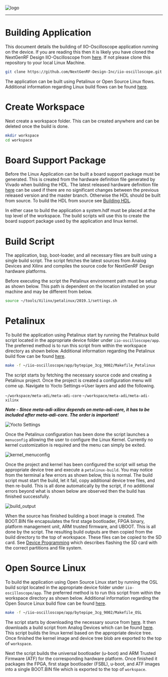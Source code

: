 ![logo](../docs/images/ngrf_logo.png)

---

# Building Application
This document details the building of IIO-Oscilloscope application running on the device.  If you are reading this then it is likely you have cloned the NextGenRF Design IIO-Oscilloscope from [here](https://github.com/NextGenRF-Design-Inc/iio-oscilloscope.git). If not please clone this repository to your local Linux Machine.

```bash
git clone https://github.com/NextGenRF-Design-Inc/iio-oscilloscope.git
```

The application can be built using Petalinux or Open Source Linux flows.  Additional information regarding Linux build flows can be found [here](https://xilinx-wiki.atlassian.net/wiki/spaces/A/pages/18841996/Linux). 

# Create Workspace

Next create a workspace folder.  This can be created anywhere and can be deleted once the build is done. 

```bash
mkdir workspace
cd workspace
```

# Board Support Package

Before the Linux Application can be built a board support package must be generated.  This is created from the hardware definition file generated by Vivado when building the HDL.  The latest released hardware definition file [here](https://github.com/NextGenRF-Design-Inc/iio-oscilloscope/releases) can be used if there are no significant changes between the previous released version and the master branch.  Otherwise the HDL should be built from source.  To build the HDL from source see [Building HDL](BuildingHdl.mdl).  

In either case to build the application a system.hdf must be placed at the top level of the workspace.  The build scripts will use this to create the board support package used by the application and linux kernel.

# Build Script

The application, bsp, boot-loader, and all necessary files are built using a single build script.  The script fetches the latest sources from Analog Devices and Xilinx and compiles the source code for NextGenRF Design hardware platforms.  

Before executing the script the Petalinux environment path must be setup as shown below.  This path is dependent on the location installed on your machine and may be different from below.

```bash
source ~/tools/Xilinx/petalinux/2019.1/settings.sh
```

# Petalinux

To build the application using Petalinux start by running the Petalinux build script located in the appropriate device folder under `iio-oscilloscope/app`.  The preferred method is to run this script from within the workspace directory as shown below.  Additional information regarding the Petalinux build flow can be found [here](https://wiki.analog.com/resources/tools-software/linux-build/generic/petalinux).

```bash
make -f ~/iio-oscilloscope/app/bytepipe_3cg_9002/Makefile_Petalinux
``` 

The script starts by fetching the necessary source code and creating a Petalinux project.  Once the project is created a configuration menu will come up.   Navigate to Yocto Settings→User layers and add the following. 

`~/workspace/meta-adi/meta-adi-core`
`~/workspace/meta-adi/meta-adi-xilinx`

**_Note - Since meta-adi-xilinx depends on meta-adi-core, it has to be included after meta-adi-core. The order is important!_**

![Yocto Settings](images/petaCfgYoctoSettings.png)

Once the Petalinux configuration has been done the script launches a `menuconfig` allowing the user to configure the Linux Kernel.  Currently no kernel customization is required and the menu can simply be exited.

![kernel_menuconfig](images/kernel_menuconfig.png)

Once the project and kernel has been configured the script will setup the appropriate device tree and execute a `petalinux-build`.  You may notice from the terminal a few errors as shown below, this is normal.
The build script must start the build, let it fail, copy additional device tree files, and then re-build.  This is all done automatically by the script, if no additional errors beyond what is shown below are observed then the build has finished successfully.

![build_output](images/build_output.png)

When the source has finished building a boot image is created.  The BOOT.BIN file encapsulates the first stage bootloader, FPGA binary, platform management unit, ARM trusted firmware, and UBOOT.  This is all done by the script.  The resulting build outputs are then copied from the build directory to the top of workspace.  These files can be copied to the SD card.  See [Device Programming](Programming.md) which describes flashing the SD card with the correct partitions and file system.

# Open Source Linux

To build the application using Open Source Linux start by running the OSL build script located in the appropriate device folder under `iio-oscilloscope/app`.  The preferred method is to run this script from within the workspace directory as shown below.  Additional information regarding the Open Source Linux build flow can be found [here](https://wiki.analog.com/resources/tools-software/linux-build/generic/zynqmp).

```bash
make -f ~/iio-oscilloscope/app/bytepipe_3cg_9002/Makefile_OSL
``` 

The script starts by downloading the necessary source from [here](https://github.com/analogdevicesinc/linux.git).  It then downloads a build script from Analog Devices which can be found [here](https://raw.githubusercontent.com/analogdevicesinc/wiki-scripts/master/linux/build_zynqmp_kernel_image.sh).  This script builds the linux kernel based on the appropriate device tree.  Once finished the kernel image and device tree blob are exported to the top of `workspace`.

Next the script builds the universal bootloader (u-boot) and ARM Trusted Firmware (ATF) for the corresponding hardware platform.  Once finished it packages the FPGA, first stage bootloader (FSBL), u-boot, and ATF images into a single BOOT.BIN file which is exported to the top of `workspace`.